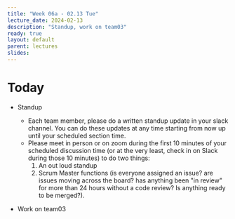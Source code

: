 ```yaml
---
title: "Week 06a - 02.13 Tue"
lecture_date: 2024-02-13
description: "Standup, work on team03"
ready: true
layout: default
parent: lectures
slides:
---
```


# Today
* Standup
  * Each team member, please do a written standup update in your slack channel.  You can do these updates at any time starting from now up until your scheduled section time.
  * Please meet in person or on zoom during the first 10 minutes of your scheduled discussion time (or at the very least, check in on Slack during those 10 minutes) to do two things:
    1. An out loud standup
    2. Scrum Master functions (is everyone assigned an issue? are issues moving across the board? has anything been "in review" for more than 24 hours without a code review?  Is anything ready to be merged?).

* Work on team03
